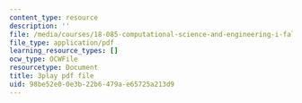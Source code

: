```yaml
---
content_type: resource
description: ''
file: /media/courses/18-085-computational-science-and-engineering-i-fall-2008/98be52e00e3b22b6479ae65725a213d9_wt7UJckgvxs.pdf
file_type: application/pdf
learning_resource_types: []
ocw_type: OCWFile
resourcetype: Document
title: 3play pdf file
uid: 98be52e0-0e3b-22b6-479a-e65725a213d9
---
```

